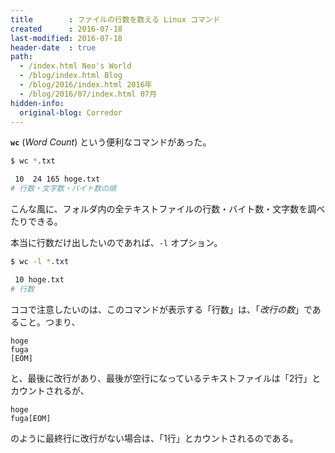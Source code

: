 ```yaml
---
title        : ファイルの行数を数える Linux コマンド
created      : 2016-07-18
last-modified: 2016-07-18
header-date  : true
path:
  - /index.html Neo's World
  - /blog/index.html Blog
  - /blog/2016/index.html 2016年
  - /blog/2016/07/index.html 07月
hidden-info:
  original-blog: Corredor
---
```


**`wc`** (_Word Count_) という便利なコマンドがあった。

```bash
$ wc *.txt

 10  24 165 hoge.txt
# 行数・文字数・バイト数の順
```

こんな風に、フォルダ内の全テキストファイルの行数・バイト数・文字数を調べたりできる。

本当に行数だけ出したいのであれば、`-l` オプション。

```bash
$ wc -l *.txt

 10 hoge.txt
# 行数
```

ココで注意したいのは、このコマンドが表示する「行数」は、「_改行の数_」であること。つまり、

```
hoge
fuga
[EOM]
```

と、最後に改行があり、最後が空行になっているテキストファイルは「2行」とカウントされるが、

```
hoge
fuga[EOM]
```

のように最終行に改行がない場合は、「1行」とカウントされるのである。
